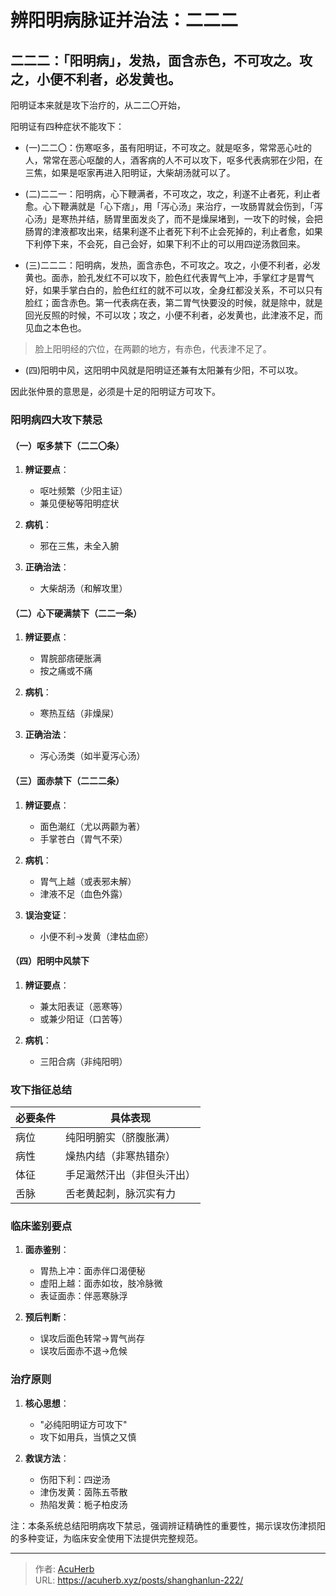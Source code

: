# 辨阳明病脉证并治法：二二二


## 二二二：「阳明病」，发热，面含赤色，不可攻之。攻之，小便不利者，必发黄也。

<!--more-->

阳明证本来就是攻下治疗的，从二二〇开始，

阳明证有四种症状不能攻下：

- (一)二二〇：伤寒呕多，虽有阳明证，不可攻之。就是呕多，常常恶心吐的人，常常在恶心呕酸的人，酒客病的人不可以攻下，呕多代表病邪在少阳，在三焦，如果是呕家再进入阳明证，大柴胡汤就可以了。

- (二)二二一：阳明病，心下鞭满者，不可攻之，攻之，利遂不止者死，利止者愈。心下鞭满就是「心下痞」，用「泻心汤」来治疗，一攻肠胃就会伤到，「泻心汤」是寒热并结，肠胃里面发炎了，而不是燥屎堵到，一攻下的时候，会把肠胃的津液都攻出来，结果利遂不止者死下利不止会死掉的，利止者愈，如果下利停下来，不会死，自己会好，如果下利不止的可以用四逆汤救回来。

- (三)二二二：阳明病，发热，面含赤色，不可攻之。攻之，小便不利者，必发黄也。面赤，脸孔发红不可以攻下，脸色红代表胃气上冲，手掌红才是胃气好，如果手掌白白的，脸色红红的就不可以攻，全身红都没关系，不可以只有脸红；面含赤色。第一代表病在表，第二胃气快要没的时候，就是除中，就是回光反照的时候，不可以攻；攻之，小便不利者，必发黄也，此津液不足，而见血之本色也。

> 脸上阳明经的穴位，在两颧的地方，有赤色，代表津不足了。

- (四)阳明中风，这阳明中风就是阳明证还兼有太阳兼有少阳，不可以攻。

因此张仲景的意思是，必须是十足的阳明证方可攻下。

### 阳明病四大攻下禁忌

#### （一）呕多禁下（二二〇条）
1. **辨证要点**：
   - 呕吐频繁（少阳主证）
   - 兼见便秘等阳明症状

2. **病机**：
   - 邪在三焦，未全入腑

3. **正确治法**：
   - 大柴胡汤（和解攻里）

#### （二）心下硬满禁下（二二一条）
1. **辨证要点**：
   - 胃脘部痞硬胀满
   - 按之痛或不痛

2. **病机**：
   - 寒热互结（非燥屎）

3. **正确治法**：
   - 泻心汤类（如半夏泻心汤）

#### （三）面赤禁下（二二二条）
1. **辨证要点**：
   - 面色潮红（尤以两颧为著）
   - 手掌苍白（胃气不荣）

2. **病机**：
   - 胃气上越（或表邪未解）
   - 津液不足（血色外露）

3. **误治变证**：
   - 小便不利→发黄（津枯血瘀）

#### （四）阳明中风禁下
1. **辨证要点**：
   - 兼太阳表证（恶寒等）
   - 或兼少阳证（口苦等）

2. **病机**：
   - 三阳合病（非纯阳明）

### 攻下指征总结
| 必要条件 | 具体表现 |
|----------|----------|
| 病位 | 纯阳明腑实（脐腹胀满） |
| 病性 | 燥热内结（非寒热错杂） |
| 体征 | 手足濈然汗出（非但头汗出） |
| 舌脉 | 舌老黄起刺，脉沉实有力 |

### 临床鉴别要点
1. **面赤鉴别**：
   - 胃热上冲：面赤伴口渴便秘
   - 虚阳上越：面赤如妆，肢冷脉微
   - 表证面赤：伴恶寒脉浮

2. **预后判断**：
   - 误攻后面色转常→胃气尚存
   - 误攻后面赤不退→危候

### 治疗原则
1. **核心思想**：
   - "必纯阳明证方可攻下"
   - 攻下如用兵，当慎之又慎

2. **救误方法**：
   - 伤阳下利：四逆汤
   - 津伤发黄：茵陈五苓散
   - 热陷发黄：栀子柏皮汤

注：本条系统总结阳明病攻下禁忌，强调辨证精确性的重要性，揭示误攻伤津损阳的多种变证，为临床安全使用下法提供完整规范。

---

> 作者: [AcuHerb](https://acuherb.xyz)  
> URL: https://acuherb.xyz/posts/shanghanlun-222/  

